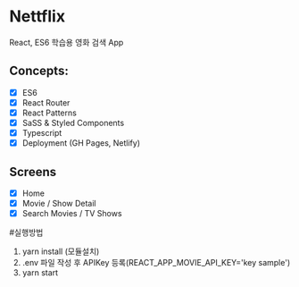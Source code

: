 # Nettflix
React, ES6 학습용 영화 검색 App

## Concepts:

- [x] ES6
- [x] React Router
- [x] React Patterns
- [x] SaSS & Styled Components
- [x] Typescript
- [x] Deployment (GH Pages, Netlify)

## Screens

- [x] Home
- [x] Movie / Show Detail
- [x] Search Movies / TV Shows

#실행방법
1. yarn install (모듈설치)
2. .env 파일 작성 후 APIKey 등록(REACT_APP_MOVIE_API_KEY='key sample')
3. yarn start
